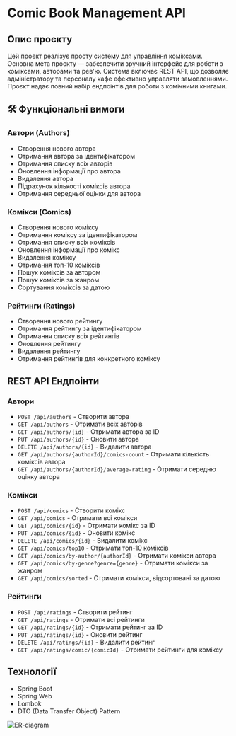 # Comic Book Management API

## Опис проєкту
Цей проєкт реалізує просту систему для управління коміксами. Основна мета проєкту — забезпечити зручний інтерфейс для роботи з коміксами, авторами та рев'ю. 
Система включає REST API, що дозволяє адміністратору та персоналу кафе ефективно управляти замовленнями.
Проєкт надає повний набір ендпоінтів для роботи з комічними книгами.

## 🛠 Функціональні вимоги

### Автори (Authors)
- Створення нового автора
- Отримання автора за ідентифікатором
- Отримання списку всіх авторів
- Оновлення інформації про автора
- Видалення автора
- Підрахунок кількості коміксів автора
- Отримання середньої оцінки для автора

### Комікси (Comics)
- Створення нового коміксу
- Отримання коміксу за ідентифікатором
- Отримання списку всіх коміксів
- Оновлення інформації про комікс
- Видалення коміксу
- Отримання топ-10 коміксів
- Пошук коміксів за автором
- Пошук коміксів за жанром
- Сортування коміксів за датою

### Рейтинги (Ratings)
- Створення нового рейтингу
- Отримання рейтингу за ідентифікатором
- Отримання списку всіх рейтингів
- Оновлення рейтингу
- Видалення рейтингу
- Отримання рейтингів для конкретного коміксу

## REST API Ендпоінти

### Автори
- `POST /api/authors` - Створити автора
- `GET /api/authors` - Отримати всіх авторів
- `GET /api/authors/{id}` - Отримати автора за ID
- `PUT /api/authors/{id}` - Оновити автора
- `DELETE /api/authors/{id}` - Видалити автора
- `GET /api/authors/{authorId}/comics-count` - Отримати кількість коміксів автора
- `GET /api/authors/{authorId}/average-rating` - Отримати середню оцінку автора

### Комікси
- `POST /api/comics` - Створити комікс
- `GET /api/comics` - Отримати всі комікси
- `GET /api/comics/{id}` - Отримати комікс за ID
- `PUT /api/comics/{id}` - Оновити комікс
- `DELETE /api/comics/{id}` - Видалити комікс
- `GET /api/comics/top10` - Отримати топ-10 коміксів
- `GET /api/comics/by-author/{authorId}` - Отримати комікси автора
- `GET /api/comics/by-genre?genre={genre}` - Отримати комікси за жанром
- `GET /api/comics/sorted` - Отримати комікси, відсортовані за датою

### Рейтинги
- `POST /api/ratings` - Створити рейтинг
- `GET /api/ratings` - Отримати всі рейтинги
- `GET /api/ratings/{id}` - Отримати рейтинг за ID
- `PUT /api/ratings/{id}` - Оновити рейтинг
- `DELETE /api/ratings/{id}` - Видалити рейтинг
- `GET /api/ratings/comic/{comicId}` - Отримати рейтинги для коміксу

## Технології
- Spring Boot
- Spring Web
- Lombok
- DTO (Data Transfer Object) Pattern

![ER-diagram](https://github.com/AronQQ/Spring2.0/blob/master/ER-diagram.png)
